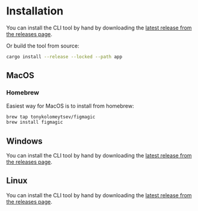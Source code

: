 # Installation

You can install the CLI tool by hand by downloading the [latest release from the releases page](https://github.com/tonykolomeytsev/figmagic/releases).

Or build the tool from source:

```bash
cargo install --release --locked --path app
```

## MacOS

### Homebrew

Easiest way for MacOS is to install from homebrew:

```bash
brew tap tonykolomeytsev/figmagic
brew install figmagic
```

## Windows

You can install the CLI tool by hand by downloading the [latest release from the releases page](https://github.com/tonykolomeytsev/figmagic/releases).

## Linux

You can install the CLI tool by hand by downloading the [latest release from the releases page](https://github.com/tonykolomeytsev/figmagic/releases).
